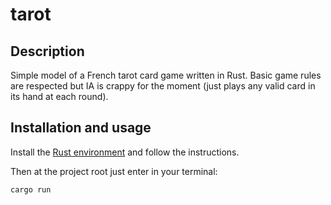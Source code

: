 # tarot

## Description

Simple model of a French tarot card game written in Rust. Basic game rules are respected but IA is crappy for the moment (just plays any valid card in its hand at each round).

## Installation and usage

Install the [Rust environment](https://www.rust-lang.org/en-US/install.html) and follow the instructions.

Then at the project root just enter in your terminal:
```
cargo run
```
